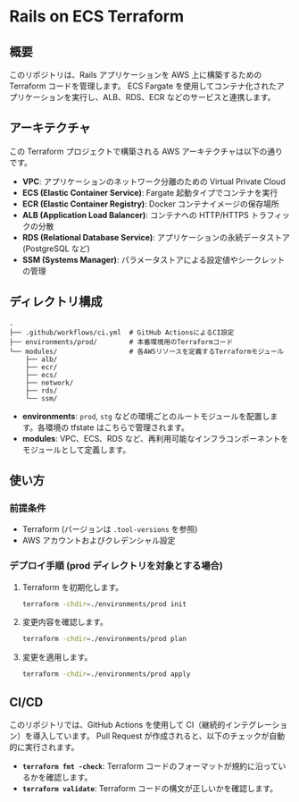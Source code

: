 # Rails on ECS Terraform

## 概要

このリポジトリは、Rails アプリケーションを AWS 上に構築するための Terraform コードを管理します。
ECS Fargate を使用してコンテナ化されたアプリケーションを実行し、ALB、RDS、ECR などのサービスと連携します。

## アーキテクチャ

この Terraform プロジェクトで構築される AWS アーキテクチャは以下の通りです。

- **VPC**: アプリケーションのネットワーク分離のための Virtual Private Cloud
- **ECS (Elastic Container Service)**: Fargate 起動タイプでコンテナを実行
- **ECR (Elastic Container Registry)**: Docker コンテナイメージの保存場所
- **ALB (Application Load Balancer)**: コンテナへの HTTP/HTTPS トラフィックの分散
- **RDS (Relational Database Service)**: アプリケーションの永続データストア (PostgreSQL など)
- **SSM (Systems Manager)**: パラメータストアによる設定値やシークレットの管理

## ディレクトリ構成

```
.
├── .github/workflows/ci.yml  # GitHub ActionsによるCI設定
├── environments/prod/        # 本番環境用のTerraformコード
└── modules/                  # 各AWSリソースを定義するTerraformモジュール
    ├── alb/
    ├── ecr/
    ├── ecs/
    ├── network/
    ├── rds/
    └── ssm/
```

- **environments**: `prod`, `stg` などの環境ごとのルートモジュールを配置します。各環境の tfstate はこちらで管理されます。
- **modules**: VPC、ECS、RDS など、再利用可能なインフラコンポーネントをモジュールとして定義します。

## 使い方

### 前提条件

- Terraform (バージョンは `.tool-versions` を参照)
- AWS アカウントおよびクレデンシャル設定

### デプロイ手順 (prod ディレクトリを対象とする場合)

1.  Terraform を初期化します。

    ```bash
    terraform -chdir=./environments/prod init
    ```

2.  変更内容を確認します。

    ```bash
    terraform -chdir=./environments/prod plan
    ```

3.  変更を適用します。
    ```bash
    terraform -chdir=./environments/prod apply
    ```

## CI/CD

このリポジトリでは、GitHub Actions を使用して CI（継続的インテグレーション）を導入しています。
Pull Request が作成されると、以下のチェックが自動的に実行されます。

- **`terraform fmt -check`**: Terraform コードのフォーマットが規約に沿っているかを確認します。
- **`terraform validate`**: Terraform コードの構文が正しいかを確認します。
